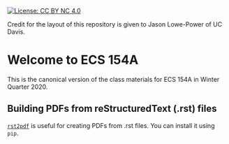 [![License: CC BY NC 4.0](https://img.shields.io/badge/License-CC%20BY%20NC%204.0-lightgrey.svg)](https://creativecommons.org/licenses/by-nc/4.0/)

Credit for the layout of this repository is given to Jason Lowe-Power of UC Davis.

# Welcome to ECS 154A

This is the canonical version of the class materials for ECS 154A in Winter Quarter 2020.

## Building PDFs from reStructuredText (.rst) files

[`rst2pdf`](https://github.com/rst2pdf/rst2pdf) is useful for creating PDFs from .rst files.
You can install it using `pip`.
